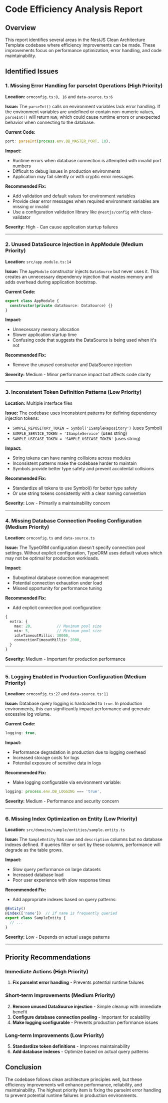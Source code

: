 # Code Efficiency Analysis Report

## Overview
This report identifies several areas in the NestJS Clean Architecture Template codebase where efficiency improvements can be made. These improvements focus on performance optimization, error handling, and code maintainability.

## Identified Issues

### 1. Missing Error Handling for parseInt Operations (High Priority)
**Location:** `ormconfig.ts:8, 16` and `data-source.ts:6`

**Issue:** The `parseInt()` calls on environment variables lack error handling. If the environment variables are undefined or contain non-numeric values, `parseInt()` will return `NaN`, which could cause runtime errors or unexpected behavior when connecting to the database.

**Current Code:**
```typescript
port: parseInt(process.env.DB_MASTER_PORT, 10),
```

**Impact:** 
- Runtime errors when database connection is attempted with invalid port numbers
- Difficult to debug issues in production environments
- Application may fail silently or with cryptic error messages

**Recommended Fix:**
- Add validation and default values for environment variables
- Provide clear error messages when required environment variables are missing or invalid
- Use a configuration validation library like `@nestjs/config` with class-validator

**Severity:** High - Can cause application startup failures

---

### 2. Unused DataSource Injection in AppModule (Medium Priority)
**Location:** `src/app.module.ts:14`

**Issue:** The `AppModule` constructor injects `DataSource` but never uses it. This creates an unnecessary dependency injection that wastes memory and adds overhead during application bootstrap.

**Current Code:**
```typescript
export class AppModule {
  constructor(private dataSource: DataSource) {}
}
```

**Impact:**
- Unnecessary memory allocation
- Slower application startup time
- Confusing code that suggests the DataSource is being used when it's not

**Recommended Fix:**
- Remove the unused constructor and DataSource injection

**Severity:** Medium - Minor performance impact but affects code clarity

---

### 3. Inconsistent Token Definition Patterns (Low Priority)
**Location:** Multiple interface files

**Issue:** The codebase uses inconsistent patterns for defining dependency injection tokens:
- `SAMPLE_REPOSITORY_TOKEN = Symbol('ISampleRepository')` (uses Symbol)
- `SAMPLE_SERVICE_TOKEN = 'ISampleService'` (uses string)
- `SAMPLE_USECASE_TOKEN = 'SAMPLE_USECASE_TOKEN'` (uses string)

**Impact:**
- String tokens can have naming collisions across modules
- Inconsistent patterns make the codebase harder to maintain
- Symbols provide better type safety and prevent accidental collisions

**Recommended Fix:**
- Standardize all tokens to use Symbol() for better type safety
- Or use string tokens consistently with a clear naming convention

**Severity:** Low - Primarily a maintainability concern

---

### 4. Missing Database Connection Pooling Configuration (Medium Priority)
**Location:** `ormconfig.ts` and `data-source.ts`

**Issue:** The TypeORM configuration doesn't specify connection pool settings. Without explicit configuration, TypeORM uses default values which may not be optimal for production workloads.

**Impact:**
- Suboptimal database connection management
- Potential connection exhaustion under load
- Missed opportunity for performance tuning

**Recommended Fix:**
- Add explicit connection pool configuration:
```typescript
{
  extra: {
    max: 20,           // Maximum pool size
    min: 5,            // Minimum pool size
    idleTimeoutMillis: 30000,
    connectionTimeoutMillis: 2000,
  }
}
```

**Severity:** Medium - Important for production performance

---

### 5. Logging Enabled in Production Configuration (Medium Priority)
**Location:** `ormconfig.ts:27` and `data-source.ts:11`

**Issue:** Database query logging is hardcoded to `true`. In production environments, this can significantly impact performance and generate excessive log volume.

**Current Code:**
```typescript
logging: true,
```

**Impact:**
- Performance degradation in production due to logging overhead
- Increased storage costs for logs
- Potential exposure of sensitive data in logs

**Recommended Fix:**
- Make logging configurable via environment variable:
```typescript
logging: process.env.DB_LOGGING === 'true',
```

**Severity:** Medium - Performance and security concern

---

### 6. Missing Index Optimization on Entity (Low Priority)
**Location:** `src/domains/sample/entities/sample.entity.ts`

**Issue:** The `SampleEntity` has `name` and `description` columns but no database indexes defined. If queries filter or sort by these columns, performance will degrade as the table grows.

**Impact:**
- Slow query performance on large datasets
- Increased database load
- Poor user experience with slow response times

**Recommended Fix:**
- Add appropriate indexes based on query patterns:
```typescript
@Entity()
@Index(['name'])  // If name is frequently queried
export class SampleEntity {
  // ...
}
```

**Severity:** Low - Depends on actual usage patterns

---

## Priority Recommendations

### Immediate Actions (High Priority)
1. **Fix parseInt error handling** - Prevents potential runtime failures

### Short-term Improvements (Medium Priority)
2. **Remove unused DataSource injection** - Simple cleanup with immediate benefit
3. **Configure database connection pooling** - Important for scalability
4. **Make logging configurable** - Prevents production performance issues

### Long-term Improvements (Low Priority)
5. **Standardize token definitions** - Improves maintainability
6. **Add database indexes** - Optimize based on actual query patterns

## Conclusion

The codebase follows clean architecture principles well, but these efficiency improvements will enhance performance, reliability, and maintainability. The highest priority item is fixing the parseInt error handling to prevent potential runtime failures in production environments.
